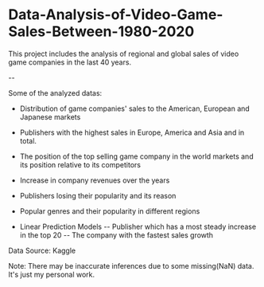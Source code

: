 # Data-Analysis-of-Video-Game-Sales-Between-1980-2020
This project includes the analysis of regional and global sales of video game companies in the last 40 years.

--

Some of the analyzed datas:

- Distribution of game companies' sales to the American, European and Japanese markets

- Publishers with the highest sales in Europe, America and Asia and in total.

- The position of the top selling game company in the world markets and its position relative to its competitors

- Increase in company revenues over the years

- Publishers losing their popularity and its reason

- Popular genres and their popularity in different regions

- Linear Prediction Models
 -- Publisher which has a most steady increase in the top 20
 -- The company with the fastest sales growth

Data Source: Kaggle

Note: There may be inaccurate inferences due to some missing(NaN) data. It's just my personal work.
